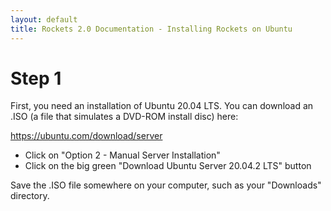 ```yaml
---
layout: default
title: Rockets 2.0 Documentation - Installing Rockets on Ubuntu
---
```


# Step 1

First, you need an installation of Ubuntu 20.04 LTS. You can download an .ISO (a file that simulates a DVD-ROM install disc) here:

https://ubuntu.com/download/server

* Click on "Option 2 - Manual Server Installation"
* Click on the big green "Download Ubuntu Server 20.04.2 LTS" button

Save the .ISO file somewhere on your computer, such as your "Downloads" directory.
